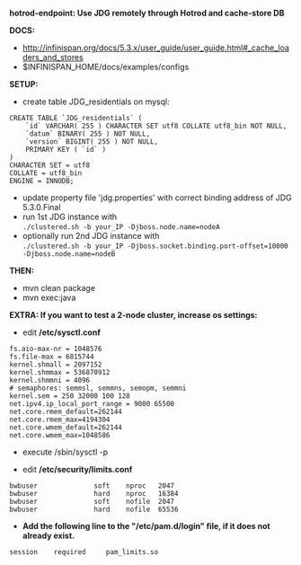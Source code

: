 **hotrod-endpoint: Use JDG remotely through Hotrod and cache-store DB**

**DOCS:**  
- http://infinispan.org/docs/5.3.x/user_guide/user_guide.html#_cache_loaders_and_stores  
- $INFINISPAN_HOME/docs/examples/configs

**SETUP:**

- create table JDG_residentials on mysql:  
```
CREATE TABLE `JDG_residentials` ( 
    `id` VARCHAR( 255 ) CHARACTER SET utf8 COLLATE utf8_bin NOT NULL, 
    `datum` BINARY( 255 ) NOT NULL, 
    `version` BIGINT( 255 ) NOT NULL,
    PRIMARY KEY ( `id` )
)
CHARACTER SET = utf8
COLLATE = utf8_bin
ENGINE = INNODB;
```

- update property file 'jdg.properties' with correct binding address of JDG 5.3.0.Final
- run 1st JDG instance with  
```./clustered.sh -b your_IP -Djboss.node.name=nodeA```  
- optionally run 2nd JDG instance with  
```./clustered.sh -b your_IP -Djboss.socket.binding.port-offset=10000 -Djboss.node.name=nodeB```  


**THEN:**

- mvn clean package
- mvn exec:java


**EXTRA: If you want to test a 2-node cluster, increase os settings:**

- edit **/etc/sysctl.conf**  
```  
fs.aio-max-nr = 1048576  
fs.file-max = 6815744  
kernel.shmall = 2097152  
kernel.shmmax = 536870912  
kernel.shmmni = 4096  
# semaphores: semmsl, semmns, semopm, semmni  
kernel.sem = 250 32000 100 128  
net.ipv4.ip_local_port_range = 9000 65500  
net.core.rmem_default=262144  
net.core.rmem_max=4194304  
net.core.wmem_default=262144  
net.core.wmem_max=1048586  
```  
- execute /sbin/sysctl -p  

- edit **/etc/security/limits.conf**  
```
bwbuser              soft    nproc   2047  
bwbuser              hard    nproc   16384  
bwbuser              soft    nofile  2047  
bwbuser              hard    nofile  65536  
```
  
- **Add the following line to the "/etc/pam.d/login" file, if it does not already exist.**  
```
session    required     pam_limits.so
```
